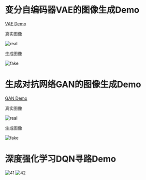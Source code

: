 # 变分自编码器VAE的图像生成Demo
[VAE Demo](https://github.com/amuge1997/ThinkAutoGrad2_2023/tree/main/ThinkAutoGrad2/Demo/Demo13_VAE)

真实图像

![real](https://github.com/user-attachments/assets/869efbdc-ab4d-4459-943f-ce36eba43dc0)

生成图像

![fake](https://github.com/user-attachments/assets/df478a3c-c227-4004-a8c7-5bc534ace451)

# 生成对抗网络GAN的图像生成Demo
[GAN Demo](https://github.com/amuge1997/ThinkAutoGrad2_2023/tree/main/ThinkAutoGrad2/Demo/Demo12_GAN)

真实图像

![real](https://github.com/user-attachments/assets/2cb0ada3-b37d-48db-b985-122dc49f0b6b)

生成图像

![fake](https://github.com/user-attachments/assets/d67ca8aa-f6ae-4174-87b2-52c474320500)

# 深度强化学习DQN寻路Demo
![41](https://github.com/user-attachments/assets/490f4cd8-0b14-455b-bdb8-a52114ffd320)
![42](https://github.com/user-attachments/assets/17df0a0b-96ff-4888-8230-ca0bf8d6ff10)



